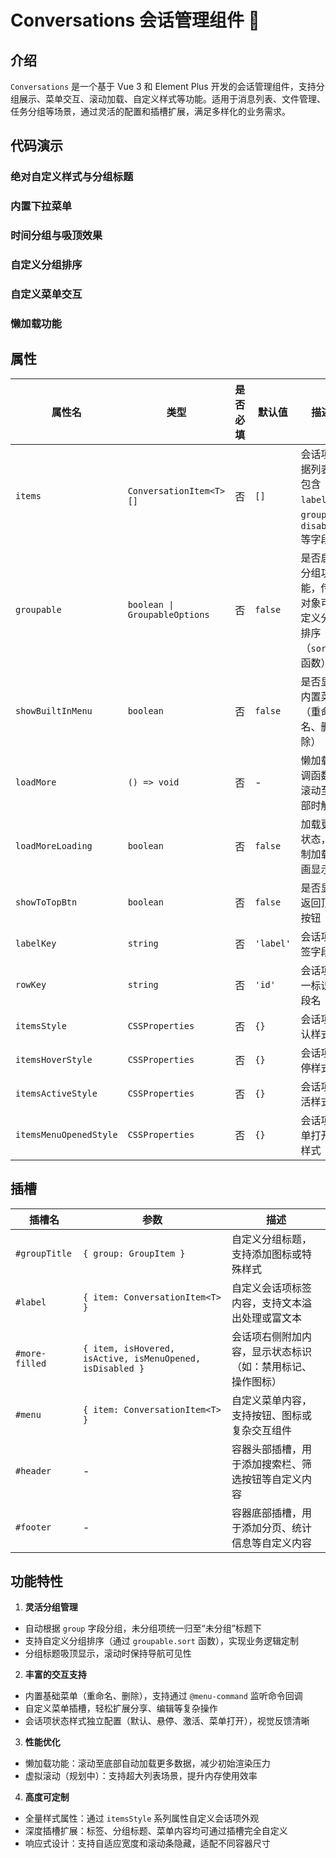 # Conversations 会话管理组件 📱

## 介绍

`Conversations` 是一个基于 Vue 3 和 Element Plus 开发的会话管理组件，支持分组展示、菜单交互、滚动加载、自定义样式等功能。适用于消息列表、文件管理、任务分组等场景，通过灵活的配置和插槽扩展，满足多样化的业务需求。

## 代码演示

### 绝对自定义样式与分组标题
<demo src="./demos/absolute-custom.vue"></demo>

### 内置下拉菜单
<demo src="./demos/built-in-menu.vue"></demo>

### 时间分组与吸顶效果
<demo src="./demos/time-grouping.vue"></demo>

### 自定义分组排序
<demo src="./demos/custom-group-sort.vue"></demo>

### 自定义菜单交互
<demo src="./demos/custom-menu.vue"></demo>

### 懒加载功能
<demo src="./demos/lazy-loading.vue"></demo>

## 属性

| 属性名               | 类型                                                                 | 是否必填 | 默认值                | 描述                                                                 |
|----------------------|----------------------------------------------------------------------|----------|-----------------------|----------------------------------------------------------------------|
| `items`              | `ConversationItem<T>[]`                                              | 否       | `[]`                  | 会话项数据列表，包含 `label`、`group`、`disabled` 等字段             |
| `groupable`          | `boolean \| GroupableOptions`                                        | 否       | `false`               | 是否启用分组功能，传入对象可自定义分组排序（`sort` 函数）            |
| `showBuiltInMenu`    | `boolean`                                                            | 否       | `false`               | 是否显示内置菜单（重命名、删除）                                     |
| `loadMore`           | `() => void`                                                         | 否       | -                     | 懒加载回调函数，滚动至底部时触发                                     |
| `loadMoreLoading`    | `boolean`                                                            | 否       | `false`               | 加载更多状态，控制加载动画显示                                       |
| `showToTopBtn`       | `boolean`                                                            | 否       | `false`               | 是否显示返回顶部按钮                                                 |
| `labelKey`           | `string`                                                             | 否       | `'label'`             | 会话项标签字段名                                                     |
| `rowKey`             | `string`                                                             | 否       | `'id'`                | 会话项唯一标识字段名                                                 |
| `itemsStyle`         | `CSSProperties`                                                      | 否       | `{}`                  | 会话项默认样式                                                       |
| `itemsHoverStyle`    | `CSSProperties`                                                      | 否       | `{}`                  | 会话项悬停样式                                                       |
| `itemsActiveStyle`   | `CSSProperties`                                                      | 否       | `{}`                  | 会话项激活样式                                                       |
| `itemsMenuOpenedStyle` | `CSSProperties`                                                   | 否       | `{}`                  | 会话项菜单打开时样式                                                 |

## 插槽

| 插槽名             | 参数                | 描述                                                                 |
|--------------------|---------------------|----------------------------------------------------------------------|
| `#groupTitle`       | `{ group: GroupItem }` | 自定义分组标题，支持添加图标或特殊样式                              |
| `#label`            | `{ item: ConversationItem<T> }` | 自定义会话项标签内容，支持文本溢出处理或富文本                      |
| `#more-filled`      | `{ item, isHovered, isActive, isMenuOpened, isDisabled }` | 会话项右侧附加内容，显示状态标识（如：禁用标记、操作图标）          |
| `#menu`             | `{ item: ConversationItem<T> }` | 自定义菜单内容，支持按钮、图标或复杂交互组件                         |
| `#header`           | -                   | 容器头部插槽，用于添加搜索栏、筛选按钮等自定义内容                   |
| `#footer`           | -                   | 容器底部插槽，用于添加分页、统计信息等自定义内容                     |

## 功能特性

1. **灵活分组管理**
- 自动根据 `group` 字段分组，未分组项统一归至“未分组”标题下
- 支持自定义分组排序（通过 `groupable.sort` 函数），实现业务逻辑定制
- 分组标题吸顶显示，滚动时保持导航可见性

2. **丰富的交互支持**
- 内置基础菜单（重命名、删除），支持通过 `@menu-command` 监听命令回调
- 自定义菜单插槽，轻松扩展分享、编辑等复杂操作
- 会话项状态样式独立配置（默认、悬停、激活、菜单打开），视觉反馈清晰

3. **性能优化**
- 懒加载功能：滚动至底部自动加载更多数据，减少初始渲染压力
- 虚拟滚动（规划中）：支持超大列表场景，提升内存使用效率

4. **高度可定制**
- 全量样式属性：通过 `itemsStyle` 系列属性自定义会话项外观
- 深度插槽扩展：标签、分组标题、菜单内容均可通过插槽完全自定义
- 响应式设计：支持自适应宽度和滚动条隐藏，适配不同容器尺寸
